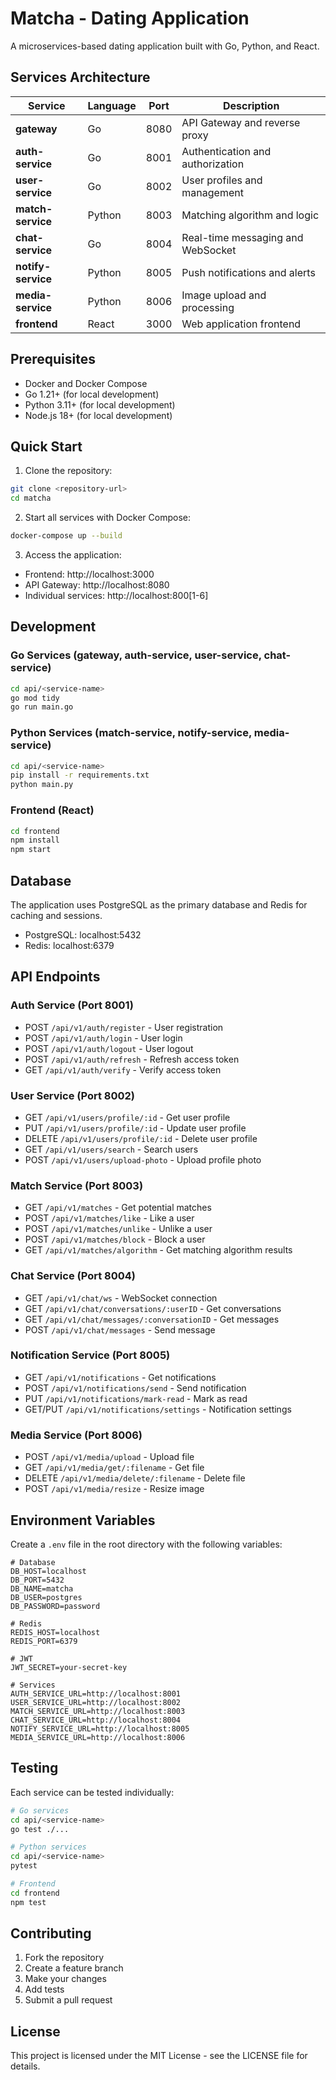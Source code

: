 # Matcha - Dating Application

A microservices-based dating application built with Go, Python, and React.

## Services Architecture

| Service | Language | Port | Description |
|---------|----------|------|-------------|
| **gateway** | Go | 8080 | API Gateway and reverse proxy |
| **auth-service** | Go | 8001 | Authentication and authorization |
| **user-service** | Go | 8002 | User profiles and management |
| **match-service** | Python | 8003 | Matching algorithm and logic |
| **chat-service** | Go | 8004 | Real-time messaging and WebSocket |
| **notify-service** | Python | 8005 | Push notifications and alerts |
| **media-service** | Python | 8006 | Image upload and processing |
| **frontend** | React | 3000 | Web application frontend |

## Prerequisites

- Docker and Docker Compose
- Go 1.21+ (for local development)
- Python 3.11+ (for local development)
- Node.js 18+ (for local development)

## Quick Start

1. Clone the repository:
```bash
git clone <repository-url>
cd matcha
```

2. Start all services with Docker Compose:
```bash
docker-compose up --build
```

3. Access the application:
- Frontend: http://localhost:3000
- API Gateway: http://localhost:8080
- Individual services: http://localhost:800[1-6]

## Development

### Go Services (gateway, auth-service, user-service, chat-service)

```bash
cd api/<service-name>
go mod tidy
go run main.go
```

### Python Services (match-service, notify-service, media-service)

```bash
cd api/<service-name>
pip install -r requirements.txt
python main.py
```

### Frontend (React)

```bash
cd frontend
npm install
npm start
```

## Database

The application uses PostgreSQL as the primary database and Redis for caching and sessions.

- PostgreSQL: localhost:5432
- Redis: localhost:6379

## API Endpoints

### Auth Service (Port 8001)
- POST `/api/v1/auth/register` - User registration
- POST `/api/v1/auth/login` - User login
- POST `/api/v1/auth/logout` - User logout
- POST `/api/v1/auth/refresh` - Refresh access token
- GET `/api/v1/auth/verify` - Verify access token

### User Service (Port 8002)
- GET `/api/v1/users/profile/:id` - Get user profile
- PUT `/api/v1/users/profile/:id` - Update user profile
- DELETE `/api/v1/users/profile/:id` - Delete user profile
- GET `/api/v1/users/search` - Search users
- POST `/api/v1/users/upload-photo` - Upload profile photo

### Match Service (Port 8003)
- GET `/api/v1/matches` - Get potential matches
- POST `/api/v1/matches/like` - Like a user
- POST `/api/v1/matches/unlike` - Unlike a user
- POST `/api/v1/matches/block` - Block a user
- GET `/api/v1/matches/algorithm` - Get matching algorithm results

### Chat Service (Port 8004)
- GET `/api/v1/chat/ws` - WebSocket connection
- GET `/api/v1/chat/conversations/:userID` - Get conversations
- GET `/api/v1/chat/messages/:conversationID` - Get messages
- POST `/api/v1/chat/messages` - Send message

### Notification Service (Port 8005)
- GET `/api/v1/notifications` - Get notifications
- POST `/api/v1/notifications/send` - Send notification
- PUT `/api/v1/notifications/mark-read` - Mark as read
- GET/PUT `/api/v1/notifications/settings` - Notification settings

### Media Service (Port 8006)
- POST `/api/v1/media/upload` - Upload file
- GET `/api/v1/media/get/:filename` - Get file
- DELETE `/api/v1/media/delete/:filename` - Delete file
- POST `/api/v1/media/resize` - Resize image

## Environment Variables

Create a `.env` file in the root directory with the following variables:

```env
# Database
DB_HOST=localhost
DB_PORT=5432
DB_NAME=matcha
DB_USER=postgres
DB_PASSWORD=password

# Redis
REDIS_HOST=localhost
REDIS_PORT=6379

# JWT
JWT_SECRET=your-secret-key

# Services
AUTH_SERVICE_URL=http://localhost:8001
USER_SERVICE_URL=http://localhost:8002
MATCH_SERVICE_URL=http://localhost:8003
CHAT_SERVICE_URL=http://localhost:8004
NOTIFY_SERVICE_URL=http://localhost:8005
MEDIA_SERVICE_URL=http://localhost:8006
```

## Testing

Each service can be tested individually:

```bash
# Go services
cd api/<service-name>
go test ./...

# Python services
cd api/<service-name>
pytest

# Frontend
cd frontend
npm test
```

## Contributing

1. Fork the repository
2. Create a feature branch
3. Make your changes
4. Add tests
5. Submit a pull request

## License

This project is licensed under the MIT License - see the LICENSE file for details.